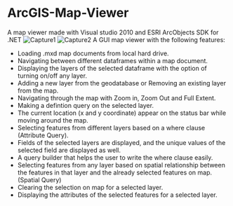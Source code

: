# ArcGIS-Map-Viewer
A map viewer made with Visual studio 2010 and ESRI ArcObjects SDK for .NET
![Capture1](https://user-images.githubusercontent.com/38498534/126063115-f9c11134-0cac-4a38-8a78-4fe25a2ada8d.PNG)
![Capture2](https://user-images.githubusercontent.com/38498534/126063117-49e52b56-ca3d-4541-8bdf-5835a43a027e.PNG)
A GUI map viewer with the following features:
* Loading .mxd map documents from local hard drive.
* Navigating between different dataframes within a map document.
* Displaying the layers of the selected dataframe with the option of turning on/off any layer.
* Adding a new layer from the geodatabase or Removing an existing layer from the map.
* Navigating through the map with Zoom in, Zoom Out and Full Extent.
* Making a defintion query on the selected layer.
* The current location (x and y coordinate) appear on the status bar while moving around the map.
* Selecting features from different layers based on a where clause (Attribute Query).
* Fields of the selected layers are displayed, and the unique values of the selected field are displayed as well.
* A query builder that helps the user to write the where clause easily.
* Selecting features from any layer based on spatial relationship between the features in that layer and the already selected features on map. (Spatial Query)
* Clearing the selection on map for a selected layer.
* Displaying the attributes of the selected features for a selected layer.
